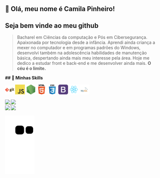## 💜 Olá, meu nome é <strong>Camila Pinheiro!</strong>

## Seja bem vinde ao meu github



> Bacharel em Ciências da computação e Pós em Cibersegurança. Apaixonada por tecnologia desde a infância. Aprendi ainda criança a mexer no computador e em programas padrões do Windows, desenvolvi também na adolescência habilidades de manutenção básica, despertando ainda mais meu interesse pela área. Hoje me dedico a estudar front e back-end e me desenvolver ainda mais. 
<strong>O céu é o limite.<strong>

 
 
<div>
 ## 🚀 Minhas Skills

<code><img height="30" src="https://raw.githubusercontent.com/github/explore/80688e429a7d4ef2fca1e82350fe8e3517d3494d/topics/git/git.png"></code>
  <code><img height="32" src="https://raw.githubusercontent.com/github/explore/80688e429a7d4ef2fca1e82350fe8e3517d3494d/topics/javascript/javascript.png" alt="Javascript"/></code>
<code><img height="32" src="https://raw.githubusercontent.com/github/explore/80688e429a7d4ef2fca1e82350fe8e3517d3494d/topics/nodejs/nodejs.png" alt="Nodejs"/></code>
<code><img height="32" src="https://raw.githubusercontent.com/github/explore/80688e429a7d4ef2fca1e82350fe8e3517d3494d/topics/html/html.png" alt="HTML5"/></code>
<code><img height="32" src="https://raw.githubusercontent.com/github/explore/80688e429a7d4ef2fca1e82350fe8e3517d3494d/topics/css/css.png" alt="CSS"/></code>
<code><img height="32" src="https://raw.githubusercontent.com/github/explore/80688e429a7d4ef2fca1e82350fe8e3517d3494d/topics/bootstrap/bootstrap.png" alt="Bootstrap"/></code>
<code><img height="32" src="https://raw.githubusercontent.com/github/explore/80688e429a7d4ef2fca1e82350fe8e3517d3494d/topics/react/react.png" alt="React"/></code>
<code><img height="32" src="https://raw.githubusercontent.com/github/explore/80688e429a7d4ef2fca1e82350fe8e3517d3494d/topics/mysql/mysql.png" alt="MySQL"/></code>
</div>
  
 
<div>
  <a href="https://github.com/CamilaPinheiroHACKER">
  <img height="160em" src="https://github-readme-stats.vercel.app/api?username=CamilaPinheiroHACKER&show_icons=true&theme=dracula&include_all_commits=true&count_private=true"/>
  <img height="160em" src="https://github-readme-stats.vercel.app/api/top-langs/?username=CamilaPinheiroHACKER&layout=compact&langs_count=7&theme=dracula"/>
</div>
  
 
<div> 
  <a href="https://www.linkedin.com/in/camila-eugenio-pinheiro/" target="_blank"><img src="https://img.shields.io/badge/-LinkedIn-%230077B5?style=for-the-badge&logo=linkedin&logoColor=white" target="_blank"></a> 
  <a href = "mailto:camila.eug.pinheiro@gmail.com?subject=Hello%20again"><img src="https://img.shields.io/badge/Gmail-D14836?style=for-the-badge&logo=gmail&logoColor=white" target="_blank"></a>

</div>
  
![Snake animation](https://github.com/CamilaPinheiroHACKER/CamilaPinheiroHACKER/blob/output/github-contribution-grid-snake.svg)
